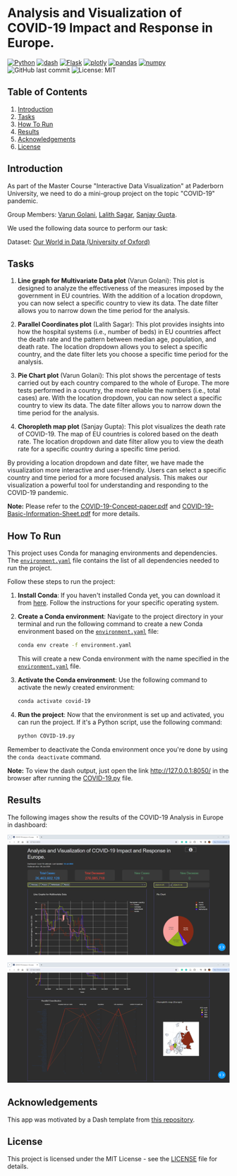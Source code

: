 # Analysis and Visualization of COVID-19 Impact and Response in Europe.

[![Python](https://img.shields.io/badge/Python-3.12.0-%233776AB?logo=Python)](https://www.python.org/)
[![dash](https://img.shields.io/badge/Dash-2.7.0-%233776AB?logo=Python)](https://pypi.org/project/dash/2.7.0/)
[![Flask](https://img.shields.io/badge/Flask-2.2.5-%233776AB?logo=Python)](https://pypi.org/project/Flask/2.2.5/)
[![plotly](https://img.shields.io/badge/Plotly-5.9.0-%233776AB?logo=Python)](https://pypi.org/project/plotly/5.9.0/)
[![pandas](https://img.shields.io/badge/Pandas-2.1.4-%233776AB?logo=Python)](https://pypi.org/project/pandas/)
[![numpy](https://img.shields.io/badge/Numpy-1.26.3-%233776AB?logo=Python)](https://pypi.org/project/numpy/)
![GitHub last commit](https://img.shields.io/github/last-commit/sanjaycg486/COVID-19)
![License: MIT](https://img.shields.io/badge/License-MIT-yellow.svg)

## Table of Contents
1. [Introduction](#introduction)
2. [Tasks](#tasks)
3. [How To Run](#how-to-run)
4. [Results](#results)
5. [Acknowledgements](#acknowledgements)
6. [License](#license)

## Introduction
As part of the Master Course "Interactive Data Visualization" at Paderborn University, we need to do a mini-group project on the topic "COVID-19" pandemic.

Group Members: [Varun Golani](https://github.com/vargo96), [Lalith Sagar](https://github.com/Lalith-Sagar-Devagudi), [Sanjay Gupta](https://github.com/sanjaycg486).

We used the following data source to perform our task:

Dataset: [Our World in Data (University of Oxford)](https://ourworldindata.org/coronavirus)

## Tasks

1. **Line graph for Multivariate Data plot** (Varun Golani): This plot is designed to analyze the effectiveness of the measures imposed by the government in EU countries. With the addition of a location dropdown, you can now select a specific country to view its data. The date filter allows you to narrow down the time period for the analysis.

2. **Parallel Coordinates plot** (Lalith Sagar): This plot provides insights into how the hospital systems (i.e., number of beds) in EU countries affect the death rate and the pattern between median age, population, and death rate. The location dropdown allows you to select a specific country, and the date filter lets you choose a specific time period for the analysis.

3. **Pie Chart plot** (Varun Golani): This plot shows the percentage of tests carried out by each country compared to the whole of Europe. The more tests performed in a country, the more reliable the numbers (i.e., total cases) are. With the location dropdown, you can now select a specific country to view its data. The date filter allows you to narrow down the time period for the analysis.

4. **Choropleth map plot** (Sanjay Gupta): This plot visualizes the death rate of COVID-19. The map of EU countries is colored based on the death rate. The location dropdown and date filter allow you to view the death rate for a specific country during a specific time period.

By providing a location dropdown and date filter, we have made the visualization more interactive and user-friendly. Users can select a specific country and time period for a more focused analysis. This makes our visualization a powerful tool for understanding and responding to the COVID-19 pandemic.

**Note:** Please refer to the [COVID-19-Concept-paper.pdf](COVID-19-Concept-paper.pdf) and [COVID-19-Basic-Information-Sheet.pdf](COVID-19-Basic-Information-Sheet.pdf) for more details.

## How To Run

This project uses Conda for managing environments and dependencies. The [`environment.yaml`](environment.yml) file contains the list of all dependencies needed to run the project.

Follow these steps to run the project:

1. **Install Conda**: If you haven't installed Conda yet, you can download it from [here](https://docs.conda.io/projects/conda/en/latest/user-guide/install/index.html). Follow the instructions for your specific operating system.

2. **Create a Conda environment**: Navigate to the project directory in your terminal and run the following command to create a new Conda environment based on the [`environment.yaml`](environment.yml) file:

    ```bash
    conda env create -f environment.yaml
    ```

    This will create a new Conda environment with the name specified in the [`environment.yaml`](environment.yml) file.

3. **Activate the Conda environment**: Use the following command to activate the newly created environment:

    ```bash
    conda activate covid-19
    ```    

4. **Run the project**: Now that the environment is set up and activated, you can run the project. If it's a Python script, use the following command:

    ```bash
    python COVID-19.py
    ```    

Remember to deactivate the Conda environment once you're done by using the `conda deactivate` command.

**Note:** To view the dash output, just open the link http://127.0.0.1:8050/ in the browser after running the [COVID-19.py](COVID-19.py) file.

## Results

The following images show the results of the COVID-19 Analysis in Europe in dashboard:

![Dashboard Image 1](img/Dashboard.png)

![Dashboard Image 2](img/Dashboard1.png)

## Acknowledgements

This app was motivated by a Dash template from [this repository](https://github.com/Unicorndy/covid19_dashboard/tree/master).

## License

This project is licensed under the MIT License - see the [LICENSE](LICENSE) file for details.
